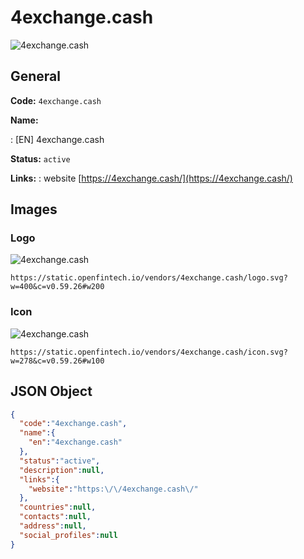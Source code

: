 
# 4exchange.cash 
![4exchange.cash](https://static.openfintech.io/vendors/4exchange.cash/logo.svg?w=400&c=v0.59.26#w200)  

## General 
 
**Code:** `4exchange.cash` 
 
**Name:** 
 
:	[EN] 4exchange.cash 
 
**Status:** `active` 
 
**Links:** 
: website [https://4exchange.cash/](https://4exchange.cash/) 
 

## Images 

### Logo 
 
![4exchange.cash](https://static.openfintech.io/vendors/4exchange.cash/logo.svg?w=400&c=v0.59.26#w200)  

```
https://static.openfintech.io/vendors/4exchange.cash/logo.svg?w=400&c=v0.59.26#w200
```  

### Icon 
 
![4exchange.cash](https://static.openfintech.io/vendors/4exchange.cash/icon.svg?w=278&c=v0.59.26#w100)  

```
https://static.openfintech.io/vendors/4exchange.cash/icon.svg?w=278&c=v0.59.26#w100
```  

## JSON Object 

```json
{
  "code":"4exchange.cash",
  "name":{
    "en":"4exchange.cash"
  },
  "status":"active",
  "description":null,
  "links":{
    "website":"https:\/\/4exchange.cash\/"
  },
  "countries":null,
  "contacts":null,
  "address":null,
  "social_profiles":null
}
```  
